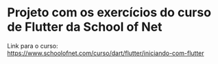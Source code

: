 # Projeto com os exercícios do curso de Flutter da School of Net

Link para o curso: https://www.schoolofnet.com/curso/dart/flutter/iniciando-com-flutter

